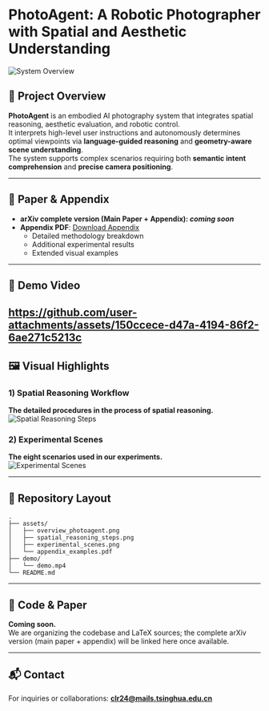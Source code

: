 # PhotoAgent: A Robotic Photographer with Spatial and Aesthetic Understanding

![System Overview](assets/overview_photoagent.png)

## 📌 Project Overview
**PhotoAgent** is an embodied AI photography system that integrates spatial reasoning, aesthetic evaluation, and robotic control.  
It interprets high-level user instructions and autonomously determines optimal viewpoints via **language-guided reasoning** and **geometry-aware scene understanding**.  
The system supports complex scenarios requiring both **semantic intent comprehension** and **precise camera positioning**.

---

## 📄 Paper & Appendix
- **arXiv complete version (Main Paper + Appendix): _coming soon_**  
- **Appendix PDF**: [Download Appendix](assets/appendix_examples.pdf)
  - Detailed methodology breakdown
  - Additional experimental results
  - Extended visual examples

---

## 🎥 Demo Video
<!-- [![Watch the demo](assets/demo.jpg)](demo/demo.mp4) -->
https://github.com/user-attachments/assets/150ccece-d47a-4194-86f2-6ae271c5213c
---

## 🖼 Visual Highlights

### 1) Spatial Reasoning Workflow
**The detailed procedures in the process of spatial reasoning.**  
![Spatial Reasoning Steps](assets/spatial_reasoning_steps.png)

### 2) Experimental Scenes
**The eight scenarios used in our experiments.**  
![Experimental Scenes](assets/experimental_scenes.png)

---

## 📂 Repository Layout
```
.
├── assets/
│   ├── overview_photoagent.png
│   ├── spatial_reasoning_steps.png
│   ├── experimental_scenes.png
│   └── appendix_examples.pdf
├── demo/
│   └── demo.mp4
└── README.md
```

---

## 🚧 Code & Paper
**Coming soon.**  
We are organizing the codebase and LaTeX sources; the complete arXiv version (main paper + appendix) will be linked here once available.

---

## 📬 Contact
For inquiries or collaborations: **clr24@mails.tsinghua.edu.cn**

